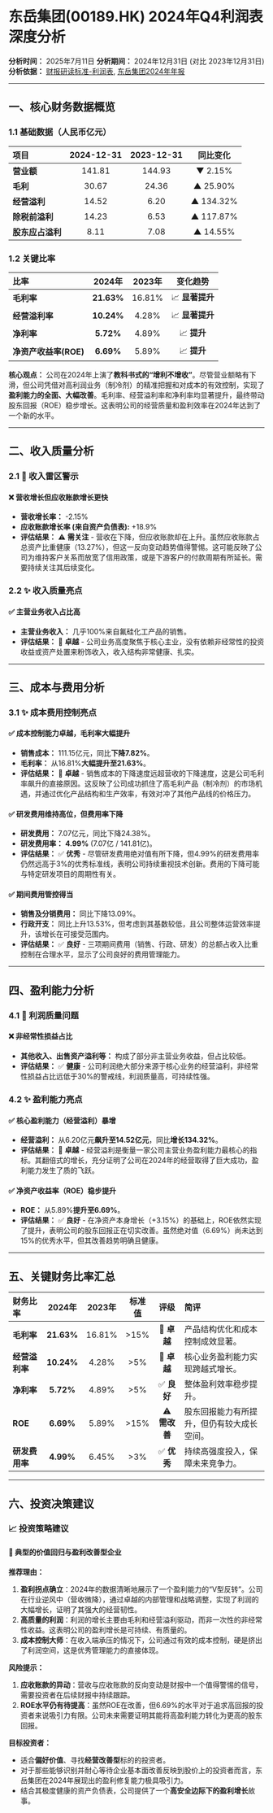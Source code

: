 # 东岳集团(00189.HK) 2024年Q4利润表深度分析

**分析时间：** 2025年7月11日
**分析期间：** 2024年12月31日 (对比 2023年12月31日)
**分析依据：** [财报研读标准-利润表](./模版/财报研读标准-利润表.md), [东岳集团2024年年报](./00189/2024Q4/markdown/00189_2025-04-22_2024年报.md)

---

## 一、核心财务数据概览

### 1.1 基础数据（人民币亿元）

| 项目 | 2024-12-31 | 2023-12-31 | 同比变化 |
|:---|:---:|:---:|:---:|
| **营业额** | 141.81 | 144.93 | ▼ 2.15% |
| **毛利** | 30.67 | 24.36 | ▲ 25.90% |
| **经营溢利** | 14.52 | 6.20 | ▲ 134.32% |
| **除税前溢利** | 14.23 | 6.53 | ▲ 117.87% |
| **股东应占溢利** | 8.11 | 7.08 | ▲ 14.55% |

### 1.2 关键比率

| 比率 | 2024年 | 2023年 | 变化趋势 |
|:---|:---:|:---:|:---:|
| **毛利率** | **21.63%** | 16.81% | 📈 **显著提升** |
| **经营溢利率** | **10.24%** | 4.28% | 📈 **显著提升** |
| **净利率** | **5.72%** | 4.89% | 📈 **提升** |
| **净资产收益率(ROE)** | **6.69%** | 5.89% | 📈 **提升** |

**核心观点：** 公司在2024年上演了**教科书式的“增利不增收”**。尽管营业额略有下滑，但公司凭借对高利润业务（制冷剂）的精准把握和对成本的有效控制，实现了**盈利能力的全面、大幅改善**。毛利率、经营溢利率和净利率均显著提升，最终带动股东回报（ROE）稳步增长。这表明公司的经营质量和盈利效率在2024年达到了一个新的水平。

---

## 二、收入质量分析

### 2.1 🚨 收入雷区警示

#### ❌ 营收增长但应收账款增长更快
- **营收增长率：** -2.15%
- **应收账款增长率 (来自资产负债表):** +18.9%
- **评估结果：** ⚠️ **需关注** - 营收在下降，但应收账款却在上升。虽然应收账款占总资产比重健康（13.27%），但这一反向变动趋势值得警惕。这可能反映了公司为维持客户关系而放宽了信用政策，或是下游客户的付款周期有所延长。需要持续关注其后续变化。

### 2.2 ✨ 收入质量亮点

#### ✅ 主营业务收入占比高
- **主营业务收入：** 几乎100%来自氟硅化工产品的销售。
- **评估结果：** 🌟 **卓越** - 公司业务高度聚焦于核心主业，没有依赖非经常性的投资收益或资产处置来粉饰收入，收入结构非常健康、扎实。

---

## 三、成本与费用分析

### 3.1 ✨ 成本费用控制亮点

#### ✅ 成本控制能力卓越，毛利率大幅提升
- **销售成本：** 111.15亿元，同比**下降7.82%**。
- **毛利率：** 从16.81%**大幅提升至21.63%**。
- **评估结果：** 🌟 **卓越** - 销售成本的下降速度远超营收的下降速度，这是公司毛利率飙升的直接原因。这反映了公司成功抓住了高毛利产品（制冷剂）的市场机遇，并通过优化产品结构和生产效率，有效对冲了其他产品线的价格压力。

#### ✅ 研发费用维持高位，但费用率下降
- **研发费用：** 7.07亿元，同比下降24.38%。
- **研发费用率：** **4.99%** (7.07亿 / 141.81亿)。
- **评估结果：** ✅ **优秀** - 尽管研发费用绝对值有所下降，但4.99%的研发费用率仍然远高于3%的优秀标准线，表明公司持续重视技术创新。费用的下降可能与特定研发项目的周期性有关。

#### ✅ 期间费用管控得当
- **销售及分销费用：** 同比下降13.09%。
- **行政开支：** 同比上升13.53%，但考虑到其基数较低，且公司整体运营效率提升，该增长在可接受范围内。
- **评估结果：** ✅ **良好** - 三项期间费用（销售、行政、研发）的总额占收入比重控制在合理水平，显示了公司良好的费用管理能力。

---

## 四、盈利能力分析

### 4.1 🚨 利润质量问题

#### ❌ 非经常性损益占比
- **其他收入、出售资产溢利等：** 构成了部分非主营业务收益，但占比较低。
- **评估结果：** ✅ **健康** - 公司利润绝大部分来源于核心业务的经营溢利，非经常性损益占比远低于30%的警戒线，利润质量高，可持续性强。

### 4.2 ✨ 盈利能力亮点

#### ✅ 核心盈利能力（经营溢利）暴增
- **经营溢利：** 从6.20亿元**飙升至14.52亿元**，同比**增长134.32%**。
- **评估结果：** 🌟 **卓越** - 经营溢利是衡量一家公司主营业务盈利能力最核心的指标。其翻倍式的增长，充分证明了公司在2024年的经营取得了巨大成功，盈利能力发生了质的飞跃。

#### ✅ 净资产收益率（ROE）稳步提升
- **ROE：** 从5.89%**提升至6.69%**。
- **评估结果：** ✅ **良好** - 在净资产本身增长（+3.15%）的基础上，ROE依然实现了提升，表明公司的股东回报正在切实改善。虽然绝对值（6.69%）尚未达到15%的优秀水平，但其改善趋势明确且健康。

---

## 五、关键财务比率汇总

| 财务比率 | 2024年 | 2023年 | 标准值 | 评级 | 简评 |
|:---|:---:|:---:|:---:|:---:|:---|
| **毛利率** | **21.63%** | 16.81% | >15% | 🌟 **卓越** | 产品结构优化和成本控制成效显著。 |
| **经营溢利率** | **10.24%** | 4.28% | >5% | 🌟 **卓越** | 核心业务盈利能力实现跨越式增长。 |
| **净利率** | **5.72%** | 4.89% | >5% | ✅ **良好** | 整体盈利效率稳步提升。 |
| **ROE** | **6.69%** | 5.89% | >15% | ⚠️ **需改善** | 股东回报能力有所提升，但仍有较大成长空间。 |
| **研发费用率** | **4.99%** | 6.45% | >3% | ✅ **优秀** | 持续高强度投入，保障未来竞争力。 |

---

## 六、投资决策建议

### 📈 投资策略建议

#### 🌟 典型的价值回归与盈利改善型企业
**推荐理由：**
1.  **盈利拐点确立**：2024年的数据清晰地展示了一个盈利能力的“V型反转”。公司在行业逆风中（营收微降），通过卓越的内部管理和战略调整，实现了利润的大幅增长，证明了其强大的经营韧性。
2.  **高质量的利润**：利润的增长主要由毛利和经营溢利驱动，而非一次性的非经常性收益。这表明公司的盈利增长是可持续、有质量的。
3.  **成本控制大师**：在收入端承压的情况下，公司通过有效的成本控制，硬是挤出了利润空间，这是优秀管理能力的直接体现。

**风险提示：**
1.  **应收账款的异动**：营收与应收账款的反向变动是财报中一个值得警惕的信号，需要投资者在后续财报中持续跟踪。
2.  **ROE水平仍有待提高**：虽然ROE在改善，但6.69%的水平对于追求高回报的投资者来说吸引力有限。公司未来需要证明其能将高盈利能力转化为更高的股东回报。

**目标投资者：**
- 适合**偏好价值**、寻找**经营改善型**标的的投资者。
- 对于那些能够识别并耐心等待企业基本面改善反映到股价上的投资者而言，东岳集团在2024年展现出的盈利修复能力极具吸引力。
- 结合其极度健康的资产负债表，公司提供了一个**高安全边际下的盈利增长**故事。 